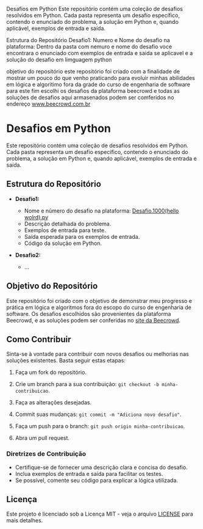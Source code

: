 
Desafios em Python
Este repositório contém uma coleção de desafios resolvidos em Python. Cada pasta representa um desafio específico, contendo o enunciado do problema, a solução em Python e, quando aplicável, exemplos de entrada e saída.

Estrutura do Repositório
Desafio1: Numero e Nome do desafio na plataforma:
Dentro da pasta com nemuro e nome do desafio 
voce encontrara o enunciado com exemplos de entrada e saida se aplicavel
e a solução do desafio em limguagem python

objetivo do repositório 
este repositório foi criado com a finalidade de mostrar um pouco do que venho praticando 
para evoluir minhas abilidades em lógica e algoritimo fora da grade do curso de engenharia de software para este fim escolhi os desafios da plataforma beecrowd e todas as soluções de desafios aqui armasenados podem ser comferidos no endereço www.beecrowd.com.br

# Desafios em Python

Este repositório contém uma coleção de desafios resolvidos em Python. Cada pasta representa um desafio específico, contendo o enunciado do problema, a solução em Python e, quando aplicável, exemplos de entrada e saída.

## Estrutura do Repositório

- **Desafio1:**
  - Nome e número do desafio na plataforma: [Desafio.1000(hello wolrd).py](https://www.beecrowd.com.br/judge/pt/problems/view/1000)
  - Descrição detalhada do problema.
  - Exemplos de entrada para teste.
  - Saída esperada para os exemplos de entrada.
  - Código da solução em Python.

- **Desafio2:**
  - ...

## Objetivo do Repositório

Este repositório foi criado com o objetivo de demonstrar meu progresso e prática em lógica e algoritmos fora do escopo do curso de engenharia de software. Os desafios escolhidos são provenientes da plataforma Beecrowd, e as soluções podem ser conferidas no [site da Beecrowd](https://www.beecrowd.com.br).

## Como Contribuir

Sinta-se à vontade para contribuir com novos desafios ou melhorias nas soluções existentes. Basta seguir estas etapas:

1. Faça um fork do repositório.
2. Crie um branch para a sua contribuição: `git checkout -b minha-contribuicao`.
3. Faça as alterações desejadas.
4. Commit suas mudanças: `git commit -m "Adiciona novo desafio"`.

5. Faça um push para o branch: `git push origin minha-contribuicao`.
6. Abra um pull request.

### Diretrizes de Contribuição

- Certifique-se de fornecer uma descrição clara e concisa do desafio.
- Inclua exemplos de entrada e saída para facilitar os testes.
- Se possível, comente seu código para explicar a lógica utilizada.

## Licença

Este projeto é licenciado sob a Licença MIT - veja o arquivo [LICENSE](LICENSE) para mais detalhes.
